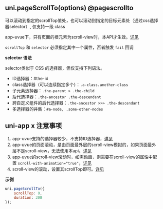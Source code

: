 ## uni.pageScrollTo(options) @pagescrollto

<!-- UTSAPIJSON.pageScrollTo.description -->

<!-- UTSAPIJSON.pageScrollTo.compatibility -->

可以滚动到指定的scrollTop值处，也可以滚动到指定的目标元素处（通过css选择器selector）, 仅支持一级 class

app-uvue下，只有页面的根元素为scroll-view时，本API才生效。[详见](../css/README.md#pagescroll)

<!-- UTSAPIJSON.pageScrollTo.param -->

`scrollTop` 和 `selector` 必须指定其中一个属性，否者触发 `fail` 回调

<!-- UTSAPIJSON.pageScrollTo.returnValue -->

<!-- UTSAPIJSON.pageScrollTo.example -->

<!-- UTSAPIJSON.pageScrollTo.tutorial -->

**selector 语法**

selector类似于 CSS 的选择器，但仅支持下列语法。

- ID选择器：#the-id
- class选择器（可以连续指定多个）：`.a-class.another-class`
- 子元素选择器：`.the-parent > .the-child`
- 后代选择器：`.the-ancestor .the-descendant`
- 跨自定义组件的后代选择器：`.the-ancestor >>> .the-descendant`
- 多选择器的并集：`#a-node, .some-other-nodes`

## uni-app x 注意事项

1. app-uvue支持的选择器较少，不支持ID选择器，[详见](../css/README.md#选择器)
2. app-uvue的页面滚动，是由页面最外层的scroll-view模拟的，如果页面最外层不是scroll-view，无法使用本api。[详见](../css/README.md#pagescroll)
3. app-uvue的scroll-view滚动时，如需动画，则需要在scroll-view的属性中配置 `scroll-with-animation="true"`，[详见](../component/scroll-view.md)
4. scroll-view的滚动，设置其scrollTop即可。[详见](../component/scroll-view.md)

**示例**

```javascript
uni.pageScrollTo({
	scrollTop: 0,
	duration: 300
});
```

<!-- UTSAPIJSON.page-scroll-to.example -->

<!-- UTSAPIJSON.general_type.name -->

<!-- UTSAPIJSON.general_type.param -->
